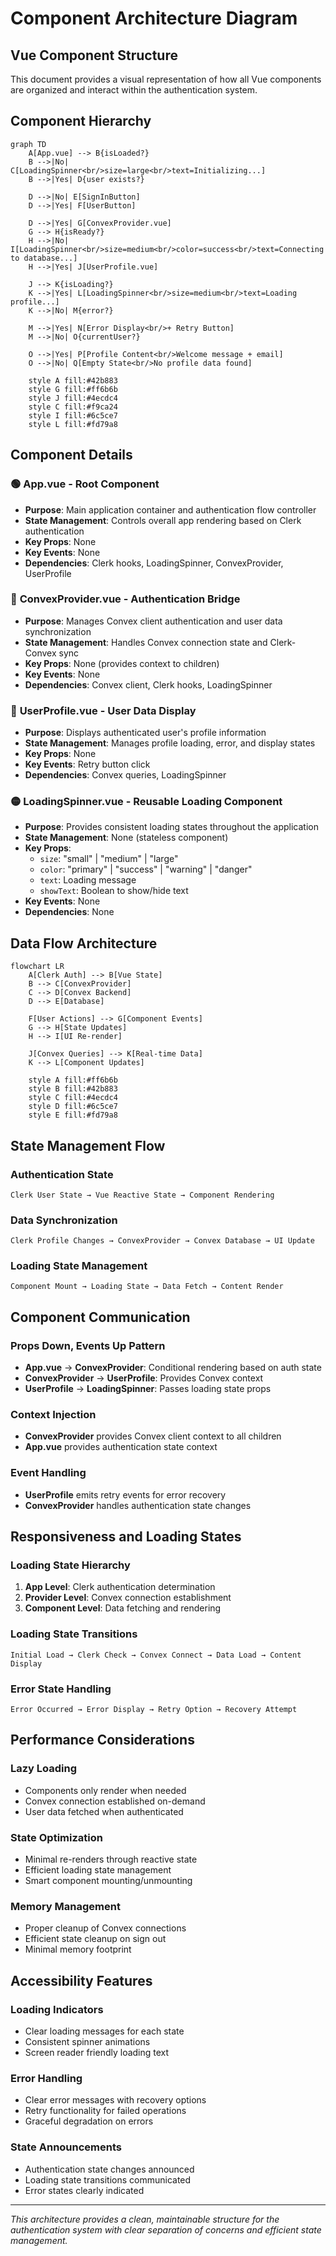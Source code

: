 # Component Architecture Diagram

## Vue Component Structure

This document provides a visual representation of how all Vue components are organized and interact within the authentication system.

## Component Hierarchy

```mermaid
graph TD
    A[App.vue] --> B{isLoaded?}
    B -->|No| C[LoadingSpinner<br/>size=large<br/>text=Initializing...]
    B -->|Yes| D{user exists?}
    
    D -->|No| E[SignInButton]
    D -->|Yes| F[UserButton]
    
    D -->|Yes| G[ConvexProvider.vue]
    G --> H{isReady?}
    H -->|No| I[LoadingSpinner<br/>size=medium<br/>color=success<br/>text=Connecting to database...]
    H -->|Yes| J[UserProfile.vue]
    
    J --> K{isLoading?}
    K -->|Yes| L[LoadingSpinner<br/>size=medium<br/>text=Loading profile...]
    K -->|No| M{error?}
    
    M -->|Yes| N[Error Display<br/>+ Retry Button]
    M -->|No| O{currentUser?}
    
    O -->|Yes| P[Profile Content<br/>Welcome message + email]
    O -->|No| Q[Empty State<br/>No profile data found]
    
    style A fill:#42b883
    style G fill:#ff6b6b
    style J fill:#4ecdc4
    style C fill:#f9ca24
    style I fill:#6c5ce7
    style L fill:#fd79a8
```

## Component Details

### 🟢 **App.vue** - Root Component
- **Purpose**: Main application container and authentication flow controller
- **State Management**: Controls overall app rendering based on Clerk authentication
- **Key Props**: None
- **Key Events**: None
- **Dependencies**: Clerk hooks, LoadingSpinner, ConvexProvider, UserProfile

### 🔴 **ConvexProvider.vue** - Authentication Bridge
- **Purpose**: Manages Convex client authentication and user data synchronization
- **State Management**: Handles Convex connection state and Clerk-Convex sync
- **Key Props**: None (provides context to children)
- **Key Events**: None
- **Dependencies**: Convex client, Clerk hooks, LoadingSpinner

### 🔵 **UserProfile.vue** - User Data Display
- **Purpose**: Displays authenticated user's profile information
- **State Management**: Manages profile loading, error, and display states
- **Key Props**: None
- **Key Events**: Retry button click
- **Dependencies**: Convex queries, LoadingSpinner

### 🟡 **LoadingSpinner.vue** - Reusable Loading Component
- **Purpose**: Provides consistent loading states throughout the application
- **State Management**: None (stateless component)
- **Key Props**: 
  - `size`: "small" | "medium" | "large"
  - `color`: "primary" | "success" | "warning" | "danger"
  - `text`: Loading message
  - `showText`: Boolean to show/hide text
- **Key Events**: None
- **Dependencies**: None

## Data Flow Architecture

```mermaid
flowchart LR
    A[Clerk Auth] --> B[Vue State]
    B --> C[ConvexProvider]
    C --> D[Convex Backend]
    D --> E[Database]
    
    F[User Actions] --> G[Component Events]
    G --> H[State Updates]
    H --> I[UI Re-render]
    
    J[Convex Queries] --> K[Real-time Data]
    K --> L[Component Updates]
    
    style A fill:#ff6b6b
    style B fill:#42b883
    style C fill:#4ecdc4
    style D fill:#6c5ce7
    style E fill:#fd79a8
```

## State Management Flow

### **Authentication State**
```
Clerk User State → Vue Reactive State → Component Rendering
```

### **Data Synchronization**
```
Clerk Profile Changes → ConvexProvider → Convex Database → UI Update
```

### **Loading State Management**
```
Component Mount → Loading State → Data Fetch → Content Render
```

## Component Communication

### **Props Down, Events Up Pattern**
- **App.vue** → **ConvexProvider**: Conditional rendering based on auth state
- **ConvexProvider** → **UserProfile**: Provides Convex context
- **UserProfile** → **LoadingSpinner**: Passes loading state props

### **Context Injection**
- **ConvexProvider** provides Convex client context to all children
- **App.vue** provides authentication state context

### **Event Handling**
- **UserProfile** emits retry events for error recovery
- **ConvexProvider** handles authentication state changes

## Responsiveness and Loading States

### **Loading State Hierarchy**
1. **App Level**: Clerk authentication determination
2. **Provider Level**: Convex connection establishment
3. **Component Level**: Data fetching and rendering

### **Loading State Transitions**
```
Initial Load → Clerk Check → Convex Connect → Data Load → Content Display
```

### **Error State Handling**
```
Error Occurred → Error Display → Retry Option → Recovery Attempt
```

## Performance Considerations

### **Lazy Loading**
- Components only render when needed
- Convex connection established on-demand
- User data fetched when authenticated

### **State Optimization**
- Minimal re-renders through reactive state
- Efficient loading state management
- Smart component mounting/unmounting

### **Memory Management**
- Proper cleanup of Convex connections
- Efficient state cleanup on sign out
- Minimal memory footprint

## Accessibility Features

### **Loading Indicators**
- Clear loading messages for each state
- Consistent spinner animations
- Screen reader friendly loading text

### **Error Handling**
- Clear error messages with recovery options
- Retry functionality for failed operations
- Graceful degradation on errors

### **State Announcements**
- Authentication state changes announced
- Loading state transitions communicated
- Error states clearly indicated

---

*This architecture provides a clean, maintainable structure for the authentication system with clear separation of concerns and efficient state management.*

